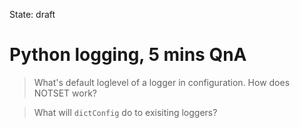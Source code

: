 State: draft

# Python logging, 5 mins QnA

> What's default loglevel of a logger in configuration. How does NOTSET 
work?

> What will `dictConfig` do to exisiting loggers?
